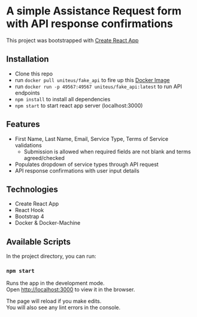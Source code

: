 # A simple Assistance Request form with API response confirmations

This project was bootstrapped with [Create React App](https://github.com/facebook/create-react-app)

## Installation
  * Clone this repo
  * run `docker pull uniteus/fake_api` to fire up this [Docker Image](https://hub.docker.com/r/uniteus/fake_api/ "docker image")
  * run `docker run -p 49567:49567 uniteus/fake_api:latest` to run API endpoints
  * `npm install` to install all dependencies
  * `npm start` to start react app server (localhost:3000)

## Features
  * First Name, Last Name, Email, Service Type, Terms of Service validations
    * Submission is allowed when required fields are not blank and terms agreed/checked
  * Populates dropdown of service types through API request
  * API response confirmations with user input details

## Technologies
  * Create React App
  * React Hook
  * Bootstrap 4
  * Docker & Docker-Machine

## Available Scripts

In the project directory, you can run:

### `npm start`

Runs the app in the development mode.<br>
Open [http://localhost:3000](http://localhost:3000) to view it in the browser.

The page will reload if you make edits.<br>
You will also see any lint errors in the console.